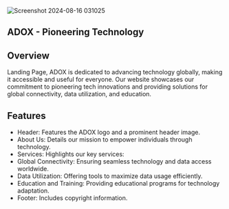 
![Screenshot 2024-08-16 031025](https://github.com/user-attachments/assets/40709aae-cd73-40f6-aa97-d2b3718dc7b3)

ADOX - Pioneering Technology
--------------------------------------------------------------------------


Overview
---------------------------------------------------------------------------
Landing Page, ADOX is dedicated to advancing technology globally, making it accessible and useful for everyone. 
Our website showcases our commitment to pioneering tech innovations and providing solutions for global connectivity, data utilization, and education.

Features
--------------------------------------------------------------------------

  * Header: Features the ADOX logo and a prominent header image.
  * About Us: Details our mission to empower individuals through technology.
  * Services: Highlights our key services:
  * Global Connectivity: Ensuring seamless technology and data access worldwide.
  * Data Utilization: Offering tools to maximize data usage efficiently.
  * Education and Training: Providing educational programs for technology adaptation.
  * Footer: Includes copyright information.





